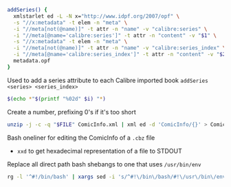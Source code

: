 ```bash
addSeries() {
  xmlstarlet ed -L -N x="http://www.idpf.org/2007/opf" \
  -s "//x:metadata" -t elem -n "meta" \
  -i "//meta[not(@name)]" -t attr -n "name" -v "calibre:series" \
  -i "//meta[@name='calibre:series']" -t attr -n "content" -v "$1" \
  -s "//x:metadata" -t elem -n "meta" \
  -i "//meta[not(@name)]" -t attr -n "name" -v "calibre:series_index" \
  -i "//meta[@name='calibre:series_index']" -t attr -n "content" -v "$2" \
  metadata.opf
}
```
Used to add a series attribute to each Calibre imported book 
`addSeries <series> <series_index>`


```bash
$(echo *"$(printf "%02d" $i) "*)
```
Create a number, prefixing 0's if it's too short

```bash
unzip -j -c -q "$FILE" ComicInfo.xml | xml ed -d 'ComicInfo/{}' > ComicInfo.xml; zip "$FILE" ComicInfo.xml; rm ComicInfo.xml
```
Bash oneliner for editing the ComicInfo of a `.cbz` file

- `xxd` to get hexadecimal representation of a file to STDOUT

Replace all direct path bash shebangs to one that uses `/usr/bin/env`
```bash
rg -l '^#!/bin/bash' | xargs sed -i 's/^#!\/bin\/bash/#!\/usr\/bin\/env bash/g'`
```